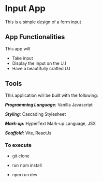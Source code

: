 # Input App

<article>This is a simple design of a form input</article>

## App Functionalities

This app will

- Take input
- Display the input on the U.I
- Have a beautifully crafted U.I

## Tools

This application will be built with the following:

**_Programming Language:_** Vanilla Javascript

**_Styling:_** Cascading Stylesheet

**_Mark-up:_** HyperText Mark-up Language, JSX

**_Scaffold:_** Vite, ReactJs

<!-- ## Duration: 2hrs -->

### To execute

- git clone

- run npm install

- npm run dev
